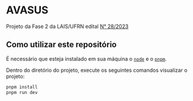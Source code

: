 # AVASUS

Projeto da Fase 2 da LAIS/UFRN edital [N° 28/2023](https://lais.huol.ufrn.br/lais-ufrn-seleciona-alunos-de-graduacao-e-pos-graduacao-para-atuar-no-projeto-revela/)

## Como utilizar este repositório

É necessário que esteja instalado em sua máquina o [`node`](https://nodejs.org) e o [`pnpm`](https://pnpm.io).

Dentro do diretório do projeto, execute os seguintes comandos visualizar o projeto:
```bash
pnpm install
pnpm run dev
```
